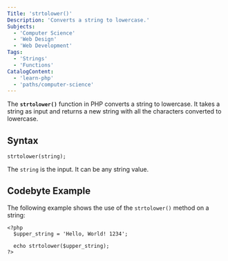 ```yaml
---
Title: 'strtolower()'
Description: 'Converts a string to lowercase.'
Subjects:
  - 'Computer Science'
  - 'Web Design'
  - 'Web Development'
Tags:
  - 'Strings'
  - 'Functions'
CatalogContent:
  - 'learn-php'
  - 'paths/computer-science'
---
```


The **`strtolower()`** function in PHP converts a string to lowercase. It takes a string as input and returns a new string with all the characters converted to lowercase.

## Syntax

```pseudo
strtolower(string);
```

The `string` is the input. It can be any string value.

## Codebyte Example

The following example shows the use of the `strtolower()` method on a string:

```codebyte/php
<?php
  $upper_string = 'Hello, World! 1234';

  echo strtolower($upper_string);
?>
```
